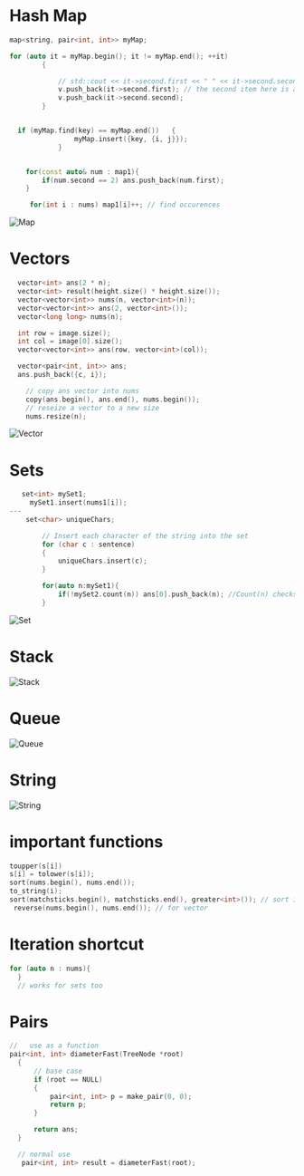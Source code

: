 # Hash Map

```cpp
map<string, pair<int, int>> myMap;

for (auto it = myMap.begin(); it != myMap.end(); ++it)
		{

			// std::cout << it->second.first << " " << it->second.second << std::endl;
			v.push_back(it->second.first); // the second item here is a pair. so we are accessing first of that second
			v.push_back(it->second.second);
		}


  if (myMap.find(key) == myMap.end())	{
				myMap.insert({key, {i, j}});
			}


    for(const auto& num : map1){
        if(num.second == 2) ans.push_back(num.first);
    }

     for(int i : nums) map1[i]++; // find occurences
```
![Map](./assets/map.png)

# Vectors

```cpp
  vector<int> ans(2 * n);
  vector<int> result(height.size() * height.size());
  vector<vector<int>> nums(n, vector<int>(n));
  vector<vector<int>> ans(2, vector<int>());
  vector<long long> nums(n);

  int row = image.size();
  int col = image[0].size();
  vector<vector<int>> ans(row, vector<int>(col));

  vector<pair<int, int>> ans;
  ans.push_back({c, i}); 

    // copy ans vector into nums
    copy(ans.begin(), ans.end(), nums.begin());         
    // reseize a vector to a new size
    nums.resize(n);

  ```
![Vector](./assets/vector.png)
# Sets

```cpp
   set<int> mySet1;
     mySet1.insert(nums1[i]);
---
    set<char> uniqueChars;

        // Insert each character of the string into the set
        for (char c : sentence)
        {
            uniqueChars.insert(c);
        }

        for(auto n:mySet1){
            if(!mySet2.count(n)) ans[0].push_back(n); //Count(n) checks if element n is present in the set
        }
```
![Set](./assets/set.png)


# Stack
![Stack](./assets/stack.png)


# Queue
![Queue](./assets/queue.png)

# String
![String](./assets/string.png)


# important functions
```cpp
toupper(s[i])
s[i] = tolower(s[i]);
sort(nums.begin(), nums.end());
to_string(i);
sort(matchsticks.begin(), matchsticks.end(), greater<int>()); // sort in decreasing order
 reverse(nums.begin(), nums.end()); // for vector

```


# Iteration shortcut 
  ```cpp  
 for (auto n : nums){
    }
    // works for sets too
```


# Pairs 
  ```cpp  
//   use as a function
 pair<int, int> diameterFast(TreeNode *root)
    {
        // base case
        if (root == NULL)
        {
            pair<int, int> p = make_pair(0, 0);
            return p;
        }

        return ans;
    }

    // normal use 
     pair<int, int> result = diameterFast(root);

```
